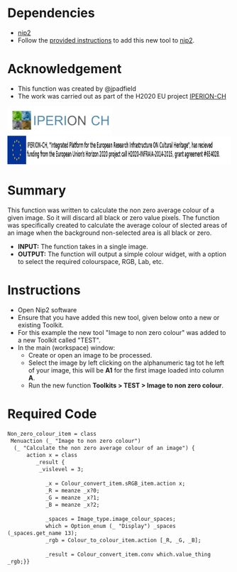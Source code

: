 # Dependencies
* [nip2](https://github.com/libvips/nip2)
* Follow the [provided instructions](https://github.com/jpadfield/nip2-extras/blob/master/README.md) to add this new tool to [nip2](https://github.com/libvips/nip2). 

# Acknowledgement
* This function was created by @jpadfield
* The work was carried out as part of the H2020 EU project [IPERION-CH](http://www.iperionch.eu/)
<img src="https://github.com/jpadfield/nip2-extras/blob/master/images/IPERION-CH_logo_trans.png" height="64" alt="IPERION-CH Logo">
<img src="https://github.com/jpadfield/nip2-extras/blob/master/images/iperion-ch-eu-tag_black.png" height="64" alt="IPERION-CH Grant Info">

# Summary
This function was written to calculate the non zero average colour of a given image. So it will discard all black or zero value pixels. The function was specifically created to calculate the average colour of slected areas of an image when the background non-selected area is all black or zero.
* **INPUT:** The function takes in a single image.
* **OUTPUT:** The function will output a simple colour widget, with a option to select the required colourspace, RGB, Lab, etc.

# Instructions
* Open Nip2 software
* Ensure that you have added this new tool, given below onto a new or existing Toolkit.
* For this example the new tool "Image to non zero colour" was added to a new Toolkit called "TEST".
* In the main (workspace) window:
  * Create or open an image to be processed.
  * Select the image by left clicking on the alphanumeric tag tot he left of your image, this will be **A1** for the first image loaded into column **A**.
  * Run the new function **Toolkits > TEST > Image to non zero colour**.
  
# Required Code
```
Non_zero_colour_item = class
 Menuaction (_ "Image to non zero colour") 
  (_ "Calculate the non zero average colour of an image") {
	  action x = class
		 _result {
		  _vislevel = 3; 
				
			_x = Colour_convert_item.sRGB_item.action x;
			_R = meanze _x?0;
			_G = meanze _x?1;
			_B = meanze _x?2; 
					
			_spaces = Image_type.image_colour_spaces;
			which = Option_enum (_ "Display") _spaces (_spaces.get_name 13);
			_rgb = Colour_to_colour_item.action [_R, _G, _B];
					
			_result = Colour_convert_item.conv which.value_thing _rgb;}}
```
